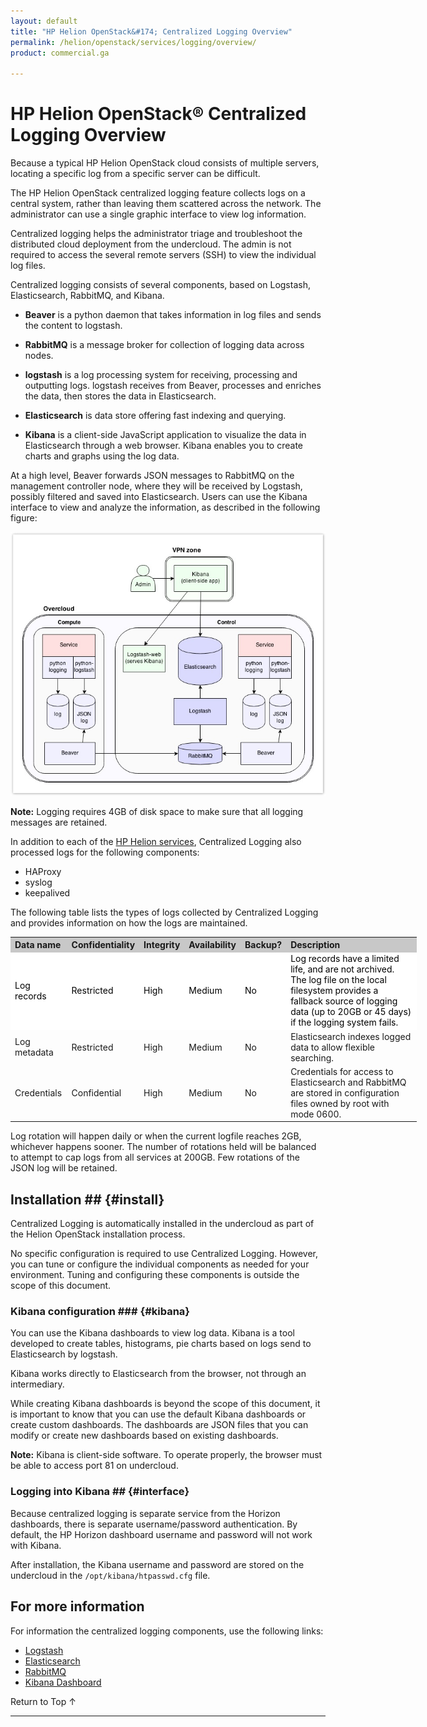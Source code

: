 ```yaml
---
layout: default
title: "HP Helion OpenStack&#174; Centralized Logging Overview"
permalink: /helion/openstack/services/logging/overview/
product: commercial.ga

---
```

<!--UNDER REVISION-->

<script>

function PageRefresh {
onLoad="window.refresh"
}

PageRefresh();

</script>


# HP Helion OpenStack&#174; Centralized Logging Overview

Because a typical HP Helion OpenStack cloud consists of multiple servers, locating a specific log from a specific server can be difficult.

The HP Helion OpenStack centralized logging feature collects logs on a central system, rather than leaving them scattered across the network. The administrator can use a single graphic interface to view log information.

Centralized logging helps the administrator triage and troubleshoot the distributed cloud deployment from the undercloud. The admin is not required to access the several remote servers (SSH) to view the individual log files.

Centralized logging consists of several components, based on Logstash, Elasticsearch, RabbitMQ, and Kibana.

* **Beaver** is a python daemon that takes information in log files and sends the content to logstash.

* **RabbitMQ** is a message broker for collection of logging data across nodes. 

* **logstash** is a log processing system for receiving, processing and outputting logs. logstash receives from Beaver, processes and enriches the data, then stores the data in Elasticsearch.  

* **Elasticsearch** is data store offering fast indexing and querying.  

* **Kibana** is a client-side JavaScript application to visualize the data in Elasticsearch through a web browser. Kibana enables you to create charts and graphs using the log data. 

At a high level, Beaver forwards JSON messages to RabbitMQ on the management controller node, where they will be received by Logstash, possibly filtered and saved into Elasticsearch. Users can use the Kibana interface to view and analyze the information, as described in the following figure:

<img src="media/centrallogging.png" size="75%">


**Note:** Logging requires 4GB of disk space to make sure that all logging messages are retained. 

In addition to each of the [HP Helion services](/helion/openstack/services/overview/), Centralized Logging also processed logs for the following components:

- HAProxy
- syslog
- keepalived 

The following table lists the types of logs collected by Centralized Logging and provides information on how the logs are maintained.

<table style="text-align: left; vertical-align: top; width:650px;">
<tr style="background-color: #C8C8C8;">
<th>Data name</th><th>Confidentiality</th><th>Integrity</th><th>
Availability</th><th>Backup?</th><th>Description</th></tr>
<tr style="background-color: white; color: black;">
<td>Log records</td><td>Restricted</td><td>High</td><td>Medium</td><td>No</td><td>Log records have a limited life, and are not archived. The log file on the local filesystem provides a fallback source of logging data (up to 20GB or 45 days) if the logging system fails.</td></tr>
<tr>
<td>Log metadata</td><td>Restricted</td><td>High</td><td>Medium</td><td>No</td><td>Elasticsearch indexes logged data to allow flexible searching.</td></tr>
<tr>
<td>Credentials</td><td>Confidential</td><td>High</td><td>Medium</td><td>No</td><td>Credentials for access to Elasticsearch and RabbitMQ are stored in configuration files owned by root with mode 0600.</td></tr>
</table>

Log rotation will happen daily or when the current logfile reaches 2GB, whichever happens sooner. The number of rotations held will be balanced to attempt to cap logs from all services at 200GB. Few rotations of the JSON log will be retained.


## Installation ## {#install}

Centralized Logging is automatically installed in the undercloud as part of the Helion OpenStack installation process. 

No specific configuration is required to use Centralized Logging. However, you can tune or configure the individual components as needed for your environment. Tuning and configuring these components is outside the scope of this document. 


### Kibana configuration ### {#kibana}

You can use the Kibana dashboards to view log data. Kibana is a tool developed to create tables, histograms, pie charts based on logs send to Elasticsearch by logstash. 

Kibana works directly to Elasticsearch from the browser, not through an intermediary. 

While creating Kibana dashboards is beyond the scope of this document, it is important to know that you can use the default Kibana dashboards or create custom dashboards. The dashboards are JSON files that you can modify or create new dashboards based on existing dashboards.

**Note:** Kibana is client-side software. To operate properly, the browser must be able to access port 81 on undercloud. 

### Logging into Kibana ## {#interface}

Because centralized logging is separate service from the Horizon dashboards, there is separate username/password authentication. By default, the HP Horizon dashboard username and password will not work with Kibana.

After installation, the Kibana username and password are stored on the undercloud in the `/opt/kibana/htpasswd.cfg` file. 

## For more information ##

For information the centralized logging components, use the following links: 

* [Logstash](http://logstash.net/) 
* [Elasticsearch](http://www.elasticsearch.org/)
* [RabbitMQ](http://www.rabbitmq.com/)
* [Kibana Dashboard](http://www.elasticsearch.org/guide/en/kibana/current/_dashboard_schema.html)

 <a href="#top" style="padding:14px 0px 14px 0px; text-decoration: none;"> Return to Top &#8593; </a>

----

